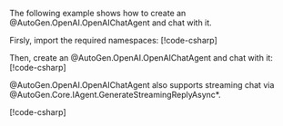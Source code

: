 The following example shows how to create an @AutoGen.OpenAI.OpenAIChatAgent and chat with it.

Firsly, import the required namespaces:
[!code-csharp[](../../sample/AutoGen.BasicSamples/CodeSnippet/OpenAICodeSnippet.cs?name=using_statement)]

Then, create an @AutoGen.OpenAI.OpenAIChatAgent and chat with it:
[!code-csharp[](../../sample/AutoGen.BasicSamples/CodeSnippet/OpenAICodeSnippet.cs?name=create_openai_chat_agent)]

@AutoGen.OpenAI.OpenAIChatAgent also supports streaming chat via @AutoGen.Core.IAgent.GenerateStreamingReplyAsync*.

[!code-csharp[](../../sample/AutoGen.BasicSamples/CodeSnippet/OpenAICodeSnippet.cs?name=create_openai_chat_agent_streaming)]